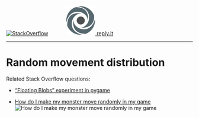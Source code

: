 [![StackOverflow](https://stackexchange.com/users/flair/7322082.png)](https://stackoverflow.com/users/5577765/rabbid76?tab=profile) &nbsp;&nbsp;&nbsp;&nbsp;&nbsp;&nbsp;&nbsp;&nbsp;&nbsp;&nbsp; [![reply.it](../../resource/logo/Repl_it_logo_80.png) reply.it](https://repl.it/repls/folder/PyGame%20Examples)

---

# Random movement distribution

Related Stack Overflow questions:

- [“Floating Blobs” experiment in pygame](https://stackoverflow.com/questions/56817337/floating-blobs-experiment-in-pygame)

- [How do I make my monster move randomly in my game](https://stackoverflow.com/questions/59327552/how-do-i-make-my-monster-move-randomly-in-my-game/59329312#59329312)  
  ![How do I make my monster move randomly in my game](https://i.stack.imgur.com/J7bIM.gif)
